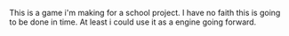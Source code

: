 This is a game i'm making for a school project. I have no faith this is going to be done in time. At least i could use it as a engine going forward.

